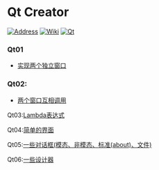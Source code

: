 # Qt Creator

[![Address][address-img]][address] [![Wiki][wiki-img]][wiki] [![Qt][qt-img]][qt]

[address]:https://github.com/liuiwxye/Qt5
[address-img]:https://img.shields.io/badge/view-address-yellow.svg

[wiki-img]: https://img.shields.io/badge/docs-Wiki-blue.svg
[wiki]: https://en.wikipedia.org/wiki/Qt_(software)

[qt-img]:https://img.shields.io/badge/Qt-qmake-green.svg

[qt]: https://www.qt.io


### Qt01
  
* [实现两个独立窗口](https://github.com/liuiwxye/Qt5/tree/master/Qt01)

### Qt02:

* [两个窗口互相调用](https://github.com/liuiwxye/Qt5/tree/master/Qt02)

<h>Qt03:[Lambda表达式](https://github.com/liuiwxye/Qt5/tree/master/Qt03)</h1>

<h>Qt04:[简单的界面](https://github.com/liuiwxye/Qt5/tree/master/Qt04)</h1>

<h>Qt05:[一些对话框(模态、非模态、标准(about)、文件)](https://github.com/liuiwxye/Qt5/tree/master/Qt05)</h1>

<h>Qt06:[一些设计器](https://github.com/liuiwxye/Qt5/tree/master/Qt06)</h1>
